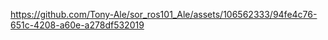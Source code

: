 

https://github.com/Tony-Ale/sor_ros101_Ale/assets/106562333/94fe4c76-651c-4208-a60e-a278df532019

